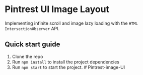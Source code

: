 # Pintrest UI Image Layout
Implementing infinite scroll and image lazy loading with the `HTML` `IntersectionObserver` API.


## Quick start guide

1. Clone the repo
1. Run `npm install` to install the project dependencies
1. Run `npm start` to start the project.
#   P i n t r e s t - i m a g e - U I 
 
 




